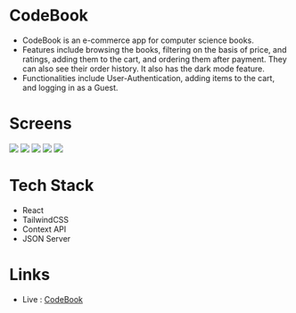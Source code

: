 # CodeBook

- CodeBook is an e-commerce app for computer science books.
- Features include browsing the books, filtering on the basis of price, and ratings, adding them to the
  cart, and ordering them after payment. They can also see their order history. It also has the dark
  mode feature.
- Functionalities include User-Authentication, adding items to the cart, and logging in as a Guest.

# Screens

![](https://res.cloudinary.com/dgqnvrab1/image/upload/v1676372816/screens/Screenshot_40_xvtycf.png)
![](https://res.cloudinary.com/dgqnvrab1/image/upload/v1676372817/screens/Screenshot_41_wlxc05.png)
![](https://res.cloudinary.com/dgqnvrab1/image/upload/v1676372857/screens/Screenshot_44_uv50ta.png)
![](https://res.cloudinary.com/dgqnvrab1/image/upload/v1676372816/screens/Screenshot_43_fiaddx.png)
![](https://res.cloudinary.com/dgqnvrab1/image/upload/v1676372816/screens/Screenshot_42_msnjpx.png)

# Tech Stack

- React
- TailwindCSS
- Context API
- JSON Server

# Links

- Live : [CodeBook](https://codebook-ui.netlify.app/)
